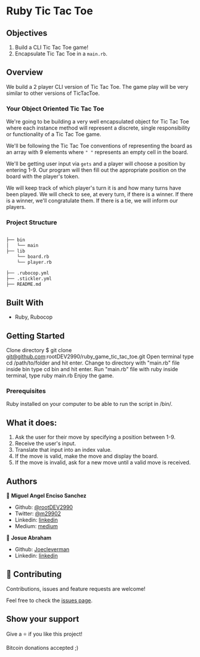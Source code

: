 # Ruby Tic Tac Toe

## Objectives

1. Build a CLI Tic Tac Toe game!
2. Encapsulate Tic Tac Toe in a `main.rb`.

## Overview

We build a 2 player CLI version of Tic Tac Toe. The game play will be very similar to other versions of TicTacToe.

### Your Object Oriented Tic Tac Toe

We're going to be building a very well encapsulated object for Tic Tac Toe where each instance method will represent a discrete, single responsibility or functionality of a Tic Tac Toe game.

We'll be following the Tic Tac Toe conventions of representing the board as an array with 9 elements where `" "` represents an empty cell in the board.

We'll be getting user input via `gets` and a player will choose a position by entering 1-9. Our program will then fill out the appropriate position on the board with the player's token.

We will keep track of which player's turn it is and how many turns have been played. We will check to see, at every turn, if there is a winner. If there is a winner, we'll congratulate them. If there is a tie, we will inform our players.

### Project Structure

```bash

├── bin
│   └── main
├── lib
    └── board.rb
    └── player.rb

├── .rubocop.yml
├── .stickler.yml
├── README.md

```

## Built With

- Ruby, Rubocop

## Getting Started

Clone directory $ git clone git@github.com:rootDEV2990/ruby_game_tic_tac_toe.git
Open terminal type cd /path/to/folder and hit enter.
Change to directory with "main.rb" file inside bin type cd bin and hit enter.
Run "main.rb" file with ruby inside terminal, type ruby main.rb
Enjoy the game.

### Prerequisites

Ruby installed on your computer to be able to run the script in /bin/.

## What it does:

1. Ask the user for their move by specifying a position between 1-9.
2. Receive the user's input.
3. Translate that input into an index value.
4. If the move is valid, make the move and display the board.
5. If the move is invalid, ask for a new move until a valid move is received.

## Authors

👤 **Miguel Angel Enciso Sanchez**

- Github: [@rootDEV2990](https://github.com/rootDEV2990)
- Twitter: [@m29902](https://twitter.com/m29902)
- Linkedin: [linkedin](https://www.linkedin.com/in/miguel-enciso-6474741a1/)
- Medium: [medium](https://medium.com/@website.dev)

👤 **Josue Abraham**

- Github: [Joecleverman](https://github.com/Joecleverman)
- Linkedin: [linkedin](https://www.linkedin.com/in/cleverman1981/)

## 🤝 Contributing

Contributions, issues and feature requests are welcome!

Feel free to check the [issues page](issues/).

## Show your support

Give a ⭐️ if you like this project!

Bitcoin donations accepted ;)
